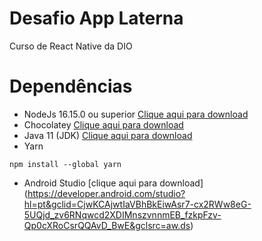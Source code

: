 # Desafio App Laterna
Curso de React Native da DIO

# Dependências
 + NodeJs 16.15.0 ou superior [Clique aqui para download](https://nodejs.org/en/) 
 + Chocolatey [Clique aqui para download](https://chocolatey.org/)
 + Java 11 (JDK) [Clique aqui para download](https://www.oracle.com/br/java/technologies/javase/jdk11-archive-downloads.html)
 + Yarn 
 ```
 npm install --global yarn
 ```

 + Android Studio [clique aqui para download] (https://developer.android.com/studio?hl=pt&gclid=CjwKCAjwtIaVBhBkEiwAsr7-cx2RWw8eG-5UQjd_zv6RNqwcd2XDIMnszvnnmEB_fzkpFzv-Qp0cXRoCsrQQAvD_BwE&gclsrc=aw.ds)
 



